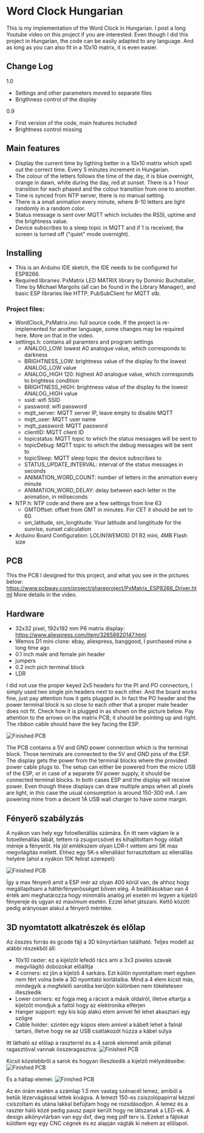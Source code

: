 # Word Clock Hungarian
This is my implementation of the Word Clock in Hungarian. I post a long Youtube video on this project if you are interested. Even though I did this project in Hungarian, the code can be easliy adapted to any language. And as long as you can also fit in a 10x10 matrix, it is even easier.

## Change Log
1.0
- Settings and other parameters moved to separate files
- Brigthness control of the display

0.9
- First version of the code, main features included
- Brightness control missing

## Main features
- Display the current time by ligthing better in a 10x10 matrix which spell out the correct time. Every 5 minutes increment in Hungarian.
- The colour of the letters follows the time of the day, it is blue overnight, orange in dawn, white during the day, red at sunset. There is a 1 hour transition for each phased and the colour transition from one to another.
- Time is synced from NTP server, there is no manual setting.
- There is a small animation every minute, where 8-10 letters are light randomly in a random color.
- Status message is sent over MQTT which includes the RSSI, uptime and the brightness value.
- Device subscribes to a sleep topic in MQTT and if 1 is received, the screen is turned off ("quiet" mode overnight).

## Installing
- This is an Arduino IDE sketch, the IDE needs to be configured for ESP8266.
- Required libraries: PxMatrix LED MATRIX library by Dominic Buchstaller, Time by Michael Margolis (all can be found in the Library Manager), and basic ESP libraries like HTTP, PubSubClient for MQTT stb.
### Project files:
- WordClock_PxMatrix.ino: full source code. If the project is re-implemented for another language, some changes may be required here. More on that in the video.
- settings.h: contains all paramters and program settings
  - ANALOG_LOW: lowest A0 analogue value, which corresponds to darkness
  - BRIGHTNESS_LOW: brightness value of the display fo the lowest ANALOG_LOW value
  - ANALOG_HIGH 120: highest A0 analogue value, which corresponds to brightess condition
  - BRIGHTNESS_HIGH: brightness value of the display fo the lowest ANALOG_HIGH value
  - ssid: wifi SSID
  - password: wifi password
  - mqtt_server: MQTT server IP, leave empty to disable MQTT
  - mqtt_user: MQTT user name
  - mqtt_password: MQTT password
  - clientID: MQTT client ID
  - topicstatus: MQTT topic to which the status messages will be sent to
  - topicDebug: MQTT topic to which the debug messages will be sent to
  - topicSleep: MQTT sleep topic the device subscribes to
  - STATUS_UPDATE_INTERVAL: interval of the status messages in seconds
  - ANIMATION_WORD_COUNT: number of letters in the animation every minute
  - ANIMATION_WORD_DELAY: delay between each letter in the animation, in miliseconds
- NTP.h: NTP code and there are a few settings from line 63
  - GMTOffset: offset from GMT in minutes. For CET it should be set to 60.
  - sm_latitude, sm_longtitude: Your latitude and longtitude for the sunrise, sunset calculation
- Arduino Board Configuration: LOLIN(WEMOS) D1 R2 mini, 4MB Flash size

## PCB
This the PCB I designed for this project, and what you see in the pictures below: https://www.pcbway.com/project/shareproject/PxMatrix_ESP8266_Driver.html
More details in the video.

## Hardware
- 32x32 pixel, 192x192 mm P6 matrix display: https://www.aliexpress.com/item/32658820147.html
- Wemos D1 mini clone: ebay, aliexpress, banggood, I purchased mine a long time ago
- 0.1 inch male and female pin header 
- jumpers
- 0.2 inch pich terminal block
- LDR

I did not use the proper keyed 2x5 headers for the PI and PO connectors, I simply used two single pin headers next to each other. And the board works fine, just pay attention how it gets plugged in. In fact the PO header and the power terminal block is so close to each other that a proper male header does not fit. Check how it is plugged in as shown on the picture below. Pay attention to the arrows on the matrix PCB, it should be pointing up and right. The ribbon cable should have the key facing the ESP.

![Finished PCB](img/20200307_102507.jpg)

The PCB contains a 5V and GND power connection which is the terminal block. Those terminals are connected to the 5V and GND pins of the ESP. The display gets the power from the terminal blocks where the provided power cable plugs to. The setup can either be powered from the micro USB of the ESP, or in case of a separate 5V power supply, it should be connected terminal blocks. In both cases ESP and the display will receive power. Even though these displays can draw multiple amps when all pixels are light, in this case the usual consumption is around 150-300 mA. I am powering mine from a decent 1A USB wall charger to have some margin.

## Fényerő szabályzás

A nyákon van hely egy fotoellenállás számára. Én itt nem vágtam le a fotoellenállás lábát, tettem rá zsugorcsövet és kihajlítottam hogy oldalt méreje a fényerőt. Ha jól emlékszem olyan LDR-t vettem ami 5K max megvilágítás mellett. Ehhez egy 5K-s ellenállást forrasztottam az ellenállás helyére (ahol a nyákon 10K felirat szerepel):

![Finished PCB](img/20200503_140058.jpg)

Így a max fényerő amit a ESP mér az olyan 400 körül van, de ahhoz hogy megállapítsam a háttérfényerősséget bőven elég. A beállításokban van 4 érték ami meghatározza hogy minimális analóg jel esetén mi legyen a kijelző fényereje és ugyan ez maximum esetén. Ezzel lehet játszani. Kettő között pedig arányosan alakul a fényerő mértéke.

## 3D nyomtatott alkatrészek és előlap
Az összes forrás és gcode fájl a 3D könyvtárban található. Teljes modell az alábbi részekből áll:
- 10x10 raster: ez a kijelzőt lefedő rács ami a 3x3 pixeles szavak megvilágító dobozokat előálltja
- 4 corners: ez jön a kijelző 4 sarkára. Ezt külön nyomtattam mert egyben nem fért volna bele a 3D nyomtató korlátaiba. Mind a 4 elem kicsit más, mindegyik a megfelelő sarokba kerüljön különben nem tökéletesen illeszkedik
- Lower corners: ez fogja meg a rácsot a másik oldalról, illetve eltartja a kijelzőt mondjuk a faltól hogy az elektronika elférjen
- Hanger support: egy kis kúp alakú elem amivel fel lehet akasztani egy szögre
- Cable holder: szintén egy kúpos elem amivel a kábelt lehet a falnál tartani, illetve hogy ne az USB csatlakozót húzza a kábel súlya

Itt látható az előlap a raszterrel és a 4 sarok elemmel amik pillanat ragasztóval vannak összeragasztva:
![Finished PCB](img/20200503_140026.jpg)

Kicsit közelebbről a sarok és hogyan illeszkedik a kijelző mélyedéseibe:
![Finished PCB](img/20200503_140035.jpg)

És a hátlap elemei:
![Finished PCB](img/20200503_140046.jpg)

Az én órám esetén a számlap 1.5 mm vastag szénacél lemez, amiből a betűk lézervágással lettek kivágva. A lemezt 150-es csiszolópapírral kézzel csiszoltam és utána lakkal befújtam hogy ne rozsdásodjon. A lemez és a raszter háló közé pedig pausz papír került hogy ne látszanak a LED-ek. A design alkönyvtárban van egy dxf, dwg meg pdf terv is. Ezeket a fájlokat küldtem egy egy CNC cégnek és ez alapján vágták ki nekem az előlapot.
